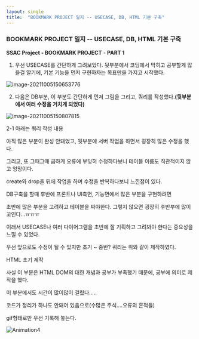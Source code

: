 ```yaml
---
layout: single
title:  "BOOKMARK PROJECT 일지 -- USECASE, DB, HTML 기본 구축"
---
```



### BOOKMARK PROJECT 일지 -- USECASE, DB, HTML 기본 구축



**SSAC Project - BOOKMARK PROJECT** - **PART 1**



1. 우선 USECASE를 간단하게 그려보았다. 뒷부분에서 코딩에서 막히고 공부할게 많을걸 알기에, 기본 기능을 먼저 구현하자는 목표만을 가지고 시작했다.


![image-20211005150653776](https://user-images.githubusercontent.com/89231521/135973357-58270f42-81cb-4f6d-8710-0b4c1a441d93.png)



2. 다음은 DB부분, 이 부분도 간단하게 먼저 그림을 그리고, 쿼리를 작성했다.**(뒷부분에서 여러 수정을 거치게 되었다)**


![image-20211005150807815](https://user-images.githubusercontent.com/89231521/135973385-3472dbd2-cd57-473a-a70a-c8d337d4949e.png)



2-1 아래는 쿼리 작성 내용


<script src="https://gist.github.com/protkg/89da8efb50105f08fad98536a93a7a4d.js"></script>




아직 많은 부분이 완성 안돼었고, 뒷부분에 서버 작업을 하면서 굉장히 많은 수정을 했다.

그리고, 또 그때그때 급하게 오류에 부딪혀 수정하다보니 테이블 이름도 직관적이지 않고 엉망이다. 



create와 drop을 뒤에 작업을 하며 수정을 반복하다보니 느낀점이 있다.



DB구축을 할때 후반에 프론트나 UI측면, 기능면에서 많은 부분을 구현하려면 

초반에 많은 부분을 고려하고 테이블을 짜야한다. 그렇지 않으면 굉장히 후반부에 많이 꼬인다...ㅠㅠㅠ

이래서 USECASE나 여러 다이어그램을 초반에 잘 기획하고 그려봐야 한다는 중요성을 느낄 수 있었다.



우선 앞으로도 수정이 될 수 있지만 초기 ~ 중반? 쿼리는 위와 같이 제작하였다.





HTML 초기 제작

사실 이 부분은 HTML DOM의 대한 개념과 공부가 부족했기 때문에, 공부에 의미로 제작을 했다.

이 부분에서도 시간이 많이많이 걸렸다.....



코드가 정리가 하나도 안돼어 있음으로(수많은 주석....오류의 흔적들) 

gif형태로만 우선 기록해 놓는다.



![Animation4](https://user-images.githubusercontent.com/89231521/135973636-5e46cd4e-4110-45e2-bfce-59f8c98e82f4.gif)








